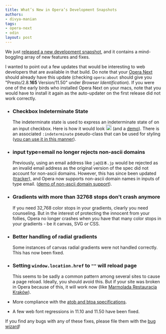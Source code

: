 ```yaml
---
title: What’s New in Opera’s Development Snapshots
authors:
- divya-manian
tags:
- opera-next
- odin
layout: post
---
```

<p>We just <a href="http://my.opera.com/desktopteam/blog/2011/06/14/happy-tuesday">released a new development snapshot</a>, and it contains a mind-boggling array of new features and fixes. </p>
<p>I wanted to point out a few updates that would be interesting to web developers that are available in that build. Do note that your <a href="http://www.opera.com/browser/next/">Opera Next</a> should already have this update (checking <code>opera:about</code> should give you &quot;Presto/2.8.<b>165</b> Version/11.50&quot; under <i>Browser Identification</i>). If you were one of the early birds who installed Opera Next on your macs, note that you would have to install it again as the auto-updater on the first release did not work correctly. </p>
<ul>
<li>
  <h3>Checkbox Indeterminate State</h3>
  <p>The indeterminate state is used to express an indeterminate state of on an input checkbox. Here is how it would look <img height="18" src="http://gyazo.com/85c80c8807c883861cc4af5384764ccb.png" /> (and a <a href="http://jsfiddle.net/nimbu/KbR7c/">demo</a>). There is an associated <code>:indeterminate</code> pseudo-class that can be used for styling (<a href="http://jsfiddle.net/nimbu/KbR7c/">you can use it in this manner</a>).</p>
</li>
<li>
  <h3>input type=email no longer rejects non-ascii domains</h3>
  <p>Previously, using an email address like <code>ja@日本.jp</code> would be rejected as an invalid email address as the original version of the spec did not account for non-ascii domains. However, this has since been updated (<a href="http://html5.org/r/5934">tracker</a>), and Opera now supports non-ascii domain names in inputs of type email. (<a href="http://jsfiddle.net/nimbu/hqrzK/">demo of non-ascii domain support</a>).</p>
</li>
<li><h3>Gradients with more than 32768 stops don&#39;t crash anymore</h3>
<p>If you need 32,768 color stops in your gradients, clearly you need counseling. But in the interest of protecting the innocent from your follies, Opera no longer crashes when you have that many color stops in your gradients - be it canvas, SVG or CSS. </p>
</li>
<li>
  <h3>Better handling of radial gradients</h3>
  <p>Some instances of canvas radial gradients were not handled correctly. This has now been fixed.</p>
</li>
<li><h3>Setting <code>window.location.href</code> to <code>&quot;&quot;</code> will reload page</h3>
  <p>This seems to be sadly a common pattern among several sites to cause a page reload. Ideally, you should avoid this. But if your site was broken in Opera because of this, it will work now (like <a href="http://www.marmoladarestauracja.pl/">Marmolada Restauracja Kraków</a>). </p>
</li>
<li>
  <p>More compliance with the <a href="http://aryeh.name/spec/base64.html">atob and btoa specifications</a>.</p>
</li>
<li>
  <p>A few web font regressions in 11.10 and 11.50 have been fixed. </p>
</li>
</ul>
<p>If you find any bugs with any of these fixes, please file them with the <a href="https://bugs.opera.com/wizard/">bug wizard</a>!</p>

